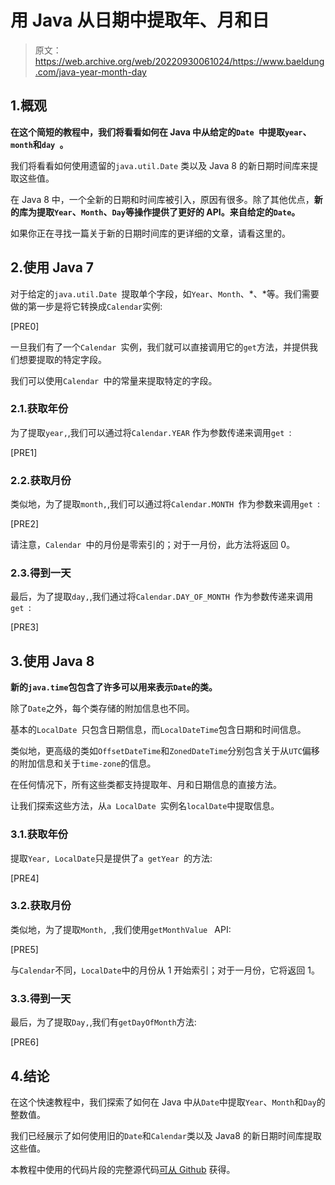 # 用 Java 从日期中提取年、月和日

> 原文：<https://web.archive.org/web/20220930061024/https://www.baeldung.com/java-year-month-day>

## 1.概观

**在这个简短的教程中，我们将看看如何在 Java 中从给定的`Date `中提取`year`、`month`和`day `。**

我们将看看如何使用遗留的`java.util.Date` 类以及 Java 8 的新日期时间库来提取这些值。

在 Java 8 中，一个全新的日期和时间库被引入，原因有很多。除了其他优点，**新的库为提取`Year`、`Month`、`Day`等操作提供了更好的 API。来自给定的`Date`。**

如果你正在寻找一篇关于新的日期时间库的更详细的文章，请看这里的。

## 2.使用 Java 7

对于给定的`java.util.Date `提取单个字段，如`Year`、`Month`、*、*等。我们需要做的第一步是将它转换成`Calendar`实例:

[PRE0]

一旦我们有了一个`Calendar `实例，我们就可以直接调用它的`get`方法，并提供我们想要提取的特定字段。

我们可以使用`Calendar `中的常量来提取特定的字段。

### 2.1.获取年份

为了提取`year,`,我们可以通过将`Calendar.YEAR` 作为参数传递来调用`get `:

[PRE1]

### 2.2.获取月份

类似地，为了提取`month,`,我们可以通过将`Calendar.MONTH `作为参数来调用`get `:

[PRE2]

请注意，`Calendar `中的月份是零索引的；对于一月份，此方法将返回 0。

### 2.3.得到一天

最后，为了提取`day,`,我们通过将`Calendar.DAY_OF_MONTH `作为参数传递来调用`get `:

[PRE3]

## 3.使用 Java 8

**新的`java.time`包包含了许多可以用来表示`Date`的类。**

除了`Date`之外，每个类存储的附加信息也不同。

基本的`LocalDate `只包含日期信息，而`LocalDateTime`包含日期和时间信息。

类似地，更高级的类如`OffsetDateTime`和`ZonedDateTime`分别包含关于从`UTC`偏移的附加信息和关于`time-zone`的信息。

在任何情况下，所有这些类都支持提取年、月和日期信息的直接方法。

让我们探索这些方法，从`a LocalDate `实例名`localDate`中提取信息。

### 3.1.获取年份

提取`Year, LocalDate`只是提供了`a getYear `的方法:

[PRE4]

### 3.2.获取月份

类似地，为了提取`Month, `,我们使用`getMonthValue ` API:

[PRE5]

与`Calendar`不同，`LocalDate`中的月份从 1 开始索引；对于一月份，它将返回 1。

### 3.3.得到一天

最后，为了提取`Day,`,我们有`getDayOfMonth`方法:

[PRE6]

## 4.结论

在这个快速教程中，我们探索了如何在 Java 中从`Date`中提取`Year`、`Month`和`Day`的整数值。

我们已经展示了如何使用旧的`Date`和`Calendar`类以及 Java8 的新日期时间库提取这些值。

本教程中使用的代码片段的完整源代码[可从 Github](https://web.archive.org/web/20220707143818/https://github.com/eugenp/tutorials/tree/master/core-java-modules/core-java-date-operations-1) 获得。